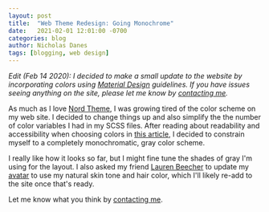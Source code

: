 ```yaml
---
layout: post
title:  "Web Theme Redesign: Going Monochrome"
date:   2021-02-01 12:01:00 -0700
categories: blog
author: Nicholas Danes
tags: [blogging, web design]
---
```

*Edit (Feb 14 2020): I decided to make a small update to the website by incorporating colors using [Material Design](https://material.io/design/usability/accessibility.html) guidelines. If you have issues seeing anything on the site, please let me know by [contacting me](/about/#contact).*

As much as I love [Nord Theme](nordtheme.com), I was growing tired of the color scheme on my web site. I decided to change things up and also simplify the the number of color variables I had in my SCSS files. After reading about readability and accessibility when choosing colors in [this article](https://venngage.com/blog/color-blind-friendly-palette/), I decided to constrain myself to a completely monochromatic, gray color scheme.

I really like how it looks so far, but I might fine tune the shades of gray I'm using for the layout. I also asked my friend [Lauren Beecher](https://laurenbeecher.com) to update my [avatar](/images/me.png) to use my natural skin tone and hair color, which I'll likely re-add to the site once that's ready.

Let me know what you think by [contacting me](/about/#contact). 
